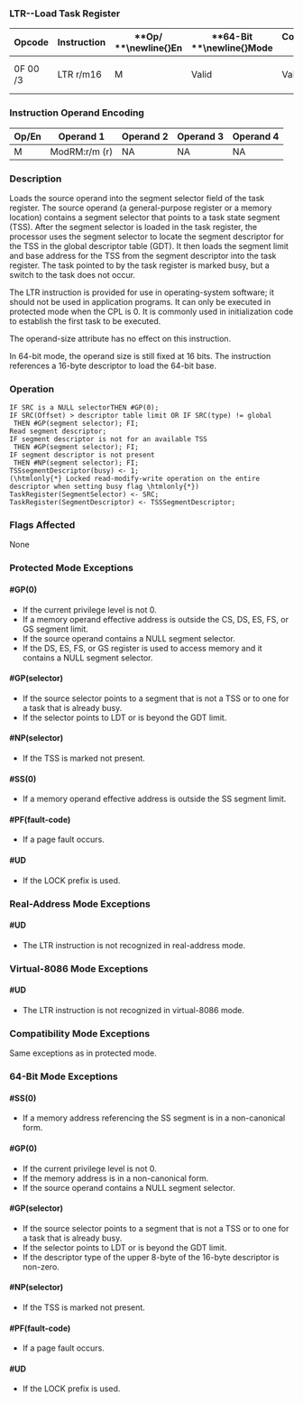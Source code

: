 ### LTR--Load Task Register


|**Opcode**|**Instruction**|**Op/ **\newline{}**En**|**64-Bit **\newline{}**Mode**|**Compat/**\newline{}**Leg Mode**|**Description**|
|----------|---------------|------------------------|-----------------------------|---------------------------------|---------------|
|0F 00 /3|LTR r/m16|M|Valid|Valid|Load r/m16 into task register.|
### Instruction Operand Encoding


|Op/En|Operand 1|Operand 2|Operand 3|Operand 4|
|-----|---------|---------|---------|---------|
|M|ModRM:r/m (r)|NA|NA|NA|
### Description


Loads the source operand into the segment selector field of the task register. The source operand (a general-purpose register or a memory location) contains a segment selector that points to a task state segment (TSS). After the segment selector is loaded in the task register, the processor uses the segment selector to locate the segment descriptor for the TSS in the global descriptor table (GDT). It then loads the segment limit and base address for the TSS from the segment descriptor into the task register. The task pointed to by the task register is marked busy, but a switch to the task does not occur.

The LTR instruction is provided for use in operating-system software; it should not be used in application programs. It can only be executed in protected mode when the CPL is 0. It is commonly used in initialization code to establish the first task to be executed.

The operand-size attribute has no effect on this instruction. 

In 64-bit mode, the operand size is still fixed at 16 bits. The instruction references a 16-byte descriptor to load the 64-bit base.


### Operation

```info-verb
IF SRC is a NULL selectorTHEN #GP(0);
IF SRC(Offset) > descriptor table limit OR IF SRC(type) != global
 THEN #GP(segment selector); FI;
Read segment descriptor;
IF segment descriptor is not for an available TSS 
 THEN #GP(segment selector); FI;
IF segment descriptor is not present 
 THEN #NP(segment selector); FI;
TSSsegmentDescriptor(busy) <- 1; 
(\htmlonly{*} Locked read-modify-write operation on the entire descriptor when setting busy flag \htmlonly{*})
TaskRegister(SegmentSelector) <- SRC;
TaskRegister(SegmentDescriptor) <- TSSSegmentDescriptor;
```
### Flags Affected


None


### Protected Mode Exceptions

#### #GP(0)
* If the current privilege level is not 0.
* If a memory operand effective address is outside the CS, DS, ES, FS, or GS segment limit.
* If the source operand contains a NULL segment selector.
* If the DS, ES, FS, or GS register is used to access memory and it contains a NULL segment selector.

#### #GP(selector)
* If the source selector points to a segment that is not a TSS or to one for a task that is already busy.
* If the selector points to LDT or is beyond the GDT limit.

#### #NP(selector)
* If the TSS is marked not present.

#### #SS(0)
* If a memory operand effective address is outside the SS segment limit.

#### #PF(fault-code)
* If a page fault occurs.

#### #UD
* If the LOCK prefix is used.

### Real-Address Mode Exceptions

#### #UD
* The LTR instruction is not recognized in real-address mode.

### Virtual-8086 Mode Exceptions

#### #UD
* The LTR instruction is not recognized in virtual-8086 mode.

### Compatibility Mode Exceptions



Same exceptions as in protected mode.


### 64-Bit Mode Exceptions

#### #SS(0)
* If a memory address referencing the SS segment is in a non-canonical form.

#### #GP(0)
* If the current privilege level is not 0.
* If the memory address is in a non-canonical form.
* If the source operand contains a NULL segment selector.

#### #GP(selector)
* If the source selector points to a segment that is not a TSS or to one for a task that is already busy.
* If the selector points to LDT or is beyond the GDT limit.
* If the descriptor type of the upper 8-byte of the 16-byte descriptor is non-zero.

#### #NP(selector)
* If the TSS is marked not present.

#### #PF(fault-code)
* If a page fault occurs.

#### #UD
* If the LOCK prefix is used.
